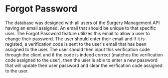 # Forgot Password

The database was designed with all users of the Surgery Management API having an email assigned. An email that should be unique to that specific user. The Forgot Password feature utilizes this email to allow a user to change their password. The user should enter their email and if it is registed, a verification code is sent to the user's email that has been assigned to the user. The user should then input this verification code through the client and if the code is indeed correct (matches the verification code assigned to the user), then the user is able to enter a new password that will update their user password and clear the verfication code assigned to the user.